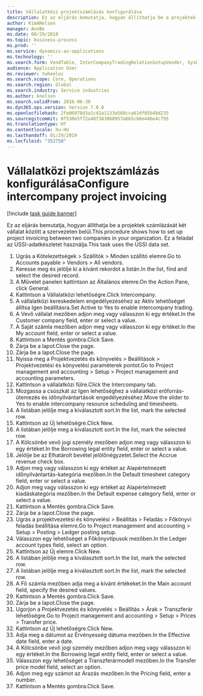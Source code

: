 ```yaml
---
title: Vállalatközi projektszámlázás konfigurálása
description: Ez az eljárás bemutatja, hogyan állíthatja be a projektek számlázását két vállalat között a szervezeten belül.
author: KimANelson
manager: AnnBe
ms.date: 08/29/2018
ms.topic: business-process
ms.prod: ''
ms.service: dynamics-ax-applications
ms.technology: ''
ms.search.form: VendTable, InterCompanyTradingRelationSetupVendor, SysDataAreaSelectLookup, ProjParameters, ProjPosting, ProjTransferPrice
audience: Application User
ms.reviewer: twheeloc
ms.search.scope: Core, Operations
ms.search.region: Global
ms.search.industry: Service industries
ms.author: knelson
ms.search.validFrom: 2016-06-30
ms.dyn365.ops.version: Version 7.0.0
ms.openlocfilehash: 2fe06978d3a1c41a1133a568cca61df05b49d235
ms.sourcegitcommit: 0f530e5f72a40f383868957a6b5cb0e446e4c795
ms.translationtype: HT
ms.contentlocale: hu-HU
ms.lasthandoff: 01/29/2019
ms.locfileid: "352758"
---
```

# <a name="configure-intercompany-project-invoicing"></a><span data-ttu-id="dcbe8-103">Vállalatközi projektszámlázás konfigurálása</span><span class="sxs-lookup"><span data-stu-id="dcbe8-103">Configure intercompany project invoicing</span></span>

[!include [task guide banner](../../includes/task-guide-banner.md)]

<span data-ttu-id="dcbe8-104">Ez az eljárás bemutatja, hogyan állíthatja be a projektek számlázását két vállalat között a szervezeten belül.</span><span class="sxs-lookup"><span data-stu-id="dcbe8-104">This procedure shows how to set up project invoicing between two companies in your organization.</span></span> <span data-ttu-id="dcbe8-105">Ez a feladat az USSI-adatkészletet használja.</span><span class="sxs-lookup"><span data-stu-id="dcbe8-105">This task uses the USSI data set.</span></span>

1. <span data-ttu-id="dcbe8-106">Ugrás a Kötelezettségek > Szállítók > Minden szállító elemre.</span><span class="sxs-lookup"><span data-stu-id="dcbe8-106">Go to Accounts payable > Vendors > All vendors.</span></span>
2. <span data-ttu-id="dcbe8-107">Keresse meg és jelölje ki a kívánt rekordot a listán.</span><span class="sxs-lookup"><span data-stu-id="dcbe8-107">In the list, find and select the desired record.</span></span>
3. <span data-ttu-id="dcbe8-108">A Művelet panelen kattintson az Általános elemre.</span><span class="sxs-lookup"><span data-stu-id="dcbe8-108">On the Action Pane, click General.</span></span>
4. <span data-ttu-id="dcbe8-109">Kattintson a Vállalatközi lehetőségre.</span><span class="sxs-lookup"><span data-stu-id="dcbe8-109">Click Intercompany.</span></span>
5. <span data-ttu-id="dcbe8-110">A vállalatközi kereskedelem engedélyezéséhez az Aktív lehetőséget állítsa Igen beállításra.</span><span class="sxs-lookup"><span data-stu-id="dcbe8-110">Set Active to Yes to enable intercompany trading.</span></span>
6. <span data-ttu-id="dcbe8-111">A Vevő vállalat mezőben adjon meg vagy válasszon ki egy értéket.</span><span class="sxs-lookup"><span data-stu-id="dcbe8-111">In the Customer company field, enter or select a value.</span></span>
7. <span data-ttu-id="dcbe8-112">A Saját számla mezőben adjon meg vagy válasszon ki egy értéket.</span><span class="sxs-lookup"><span data-stu-id="dcbe8-112">In the My account field, enter or select a value.</span></span>
8. <span data-ttu-id="dcbe8-113">Kattintson a Mentés gombra.</span><span class="sxs-lookup"><span data-stu-id="dcbe8-113">Click Save.</span></span>
9. <span data-ttu-id="dcbe8-114">Zárja be a lapot.</span><span class="sxs-lookup"><span data-stu-id="dcbe8-114">Close the page.</span></span>
10. <span data-ttu-id="dcbe8-115">Zárja be a lapot.</span><span class="sxs-lookup"><span data-stu-id="dcbe8-115">Close the page.</span></span>
11. <span data-ttu-id="dcbe8-116">Nyissa meg a Projektvezetés és könyvelés > Beállítások > Projektvezetési és könyvelési paraméterek pontot.</span><span class="sxs-lookup"><span data-stu-id="dcbe8-116">Go to Project management and accounting > Setup > Project management and accounting parameters.</span></span>
12. <span data-ttu-id="dcbe8-117">Kattintson a vállalatközi fülre.</span><span class="sxs-lookup"><span data-stu-id="dcbe8-117">Click the Intercompany tab.</span></span>
13. <span data-ttu-id="dcbe8-118">Mozgassa a csúszkát az Igen lehetőséghez a vállalatközi erőforrás-ütemezés és időnyilvántartások engedélyezéséhez.</span><span class="sxs-lookup"><span data-stu-id="dcbe8-118">Move the slider to Yes to enable intercompany resource scheduling and timesheets.</span></span>
14. <span data-ttu-id="dcbe8-119">A listában jelölje meg a kiválasztott sort.</span><span class="sxs-lookup"><span data-stu-id="dcbe8-119">In the list, mark the selected row.</span></span>
15. <span data-ttu-id="dcbe8-120">Kattintson az Új lehetőségre.</span><span class="sxs-lookup"><span data-stu-id="dcbe8-120">Click New.</span></span>
16. <span data-ttu-id="dcbe8-121">A listában jelölje meg a kiválasztott sort.</span><span class="sxs-lookup"><span data-stu-id="dcbe8-121">In the list, mark the selected row.</span></span>
17. <span data-ttu-id="dcbe8-122">A Kölcsönbe vevő jogi személy mezőben adjon meg vagy válasszon ki egy értéket.</span><span class="sxs-lookup"><span data-stu-id="dcbe8-122">In the Borrowing legal entity field, enter or select a value.</span></span>
18. <span data-ttu-id="dcbe8-123">Jelölje be az Elhatárolt bevétel jelölőnégyzetet.</span><span class="sxs-lookup"><span data-stu-id="dcbe8-123">Select the Accrue revenue check box.</span></span>
19. <span data-ttu-id="dcbe8-124">Adjon meg vagy válasszon ki egy értéket az Alapértelmezett időnyilvántartás-kategória mezőben.</span><span class="sxs-lookup"><span data-stu-id="dcbe8-124">In the Default timesheet category field, enter or select a value.</span></span>
20. <span data-ttu-id="dcbe8-125">Adjon meg vagy válasszon ki egy értéket az Alapértelmezett kiadáskategória mezőben.</span><span class="sxs-lookup"><span data-stu-id="dcbe8-125">In the Default expense category field, enter or select a value.</span></span>
21. <span data-ttu-id="dcbe8-126">Kattintson a Mentés gombra.</span><span class="sxs-lookup"><span data-stu-id="dcbe8-126">Click Save.</span></span>
22. <span data-ttu-id="dcbe8-127">Zárja be a lapot.</span><span class="sxs-lookup"><span data-stu-id="dcbe8-127">Close the page.</span></span>
23. <span data-ttu-id="dcbe8-128">Ugrás a projektvezetési és könyvelési > Beállítás > Feladás > Főkönyvi feladás beállítása elemre.</span><span class="sxs-lookup"><span data-stu-id="dcbe8-128">Go to Project management and accounting > Setup > Posting > Ledger posting setup.</span></span>
24. <span data-ttu-id="dcbe8-129">Válasszon egy lehetőséget a Főkönyvtípusok mezőben.</span><span class="sxs-lookup"><span data-stu-id="dcbe8-129">In the Ledger account types field, select an option.</span></span>
25. <span data-ttu-id="dcbe8-130">Kattintson az Új elemre.</span><span class="sxs-lookup"><span data-stu-id="dcbe8-130">Click New.</span></span>
26. <span data-ttu-id="dcbe8-131">A listában jelölje meg a kiválasztott sort.</span><span class="sxs-lookup"><span data-stu-id="dcbe8-131">In the list, mark the selected row.</span></span>
27. <span data-ttu-id="dcbe8-132">A listában jelölje meg a kiválasztott sort.</span><span class="sxs-lookup"><span data-stu-id="dcbe8-132">In the list, mark the selected row.</span></span>
28. <span data-ttu-id="dcbe8-133">A Fő számla mezőben adja meg a kívánt értékeket.</span><span class="sxs-lookup"><span data-stu-id="dcbe8-133">In the Main account field, specify the desired values.</span></span>
29. <span data-ttu-id="dcbe8-134">Kattintson a Mentés gombra.</span><span class="sxs-lookup"><span data-stu-id="dcbe8-134">Click Save.</span></span>
30. <span data-ttu-id="dcbe8-135">Zárja be a lapot.</span><span class="sxs-lookup"><span data-stu-id="dcbe8-135">Close the page.</span></span>
31. <span data-ttu-id="dcbe8-136">Ugorjon a Projektvezetés és könyvelés > Beállítás > Árak > Transzferár lehetőségre.</span><span class="sxs-lookup"><span data-stu-id="dcbe8-136">Go to Project management and accounting > Setup > Prices > Transfer price.</span></span>
32. <span data-ttu-id="dcbe8-137">Kattintson az Új lehetőségre.</span><span class="sxs-lookup"><span data-stu-id="dcbe8-137">Click New.</span></span>
33. <span data-ttu-id="dcbe8-138">Adja meg a dátumot az Érvényesség dátuma mezőben.</span><span class="sxs-lookup"><span data-stu-id="dcbe8-138">In the Effective date field, enter a date.</span></span>
34. <span data-ttu-id="dcbe8-139">A Kölcsönbe vevő jogi személy mezőben adjon meg vagy válasszon ki egy értéket.</span><span class="sxs-lookup"><span data-stu-id="dcbe8-139">In the Borrowing legal entity field, enter or select a value.</span></span>
35. <span data-ttu-id="dcbe8-140">Válasszon egy lehetőséget a Transzferármodell mezőben.</span><span class="sxs-lookup"><span data-stu-id="dcbe8-140">In the Transfer price model field, select an option.</span></span>
36. <span data-ttu-id="dcbe8-141">Adjon meg egy számot az Árazás mezőben.</span><span class="sxs-lookup"><span data-stu-id="dcbe8-141">In the Pricing field, enter a number.</span></span>
37. <span data-ttu-id="dcbe8-142">Kattintson a Mentés gombra.</span><span class="sxs-lookup"><span data-stu-id="dcbe8-142">Click Save.</span></span>

